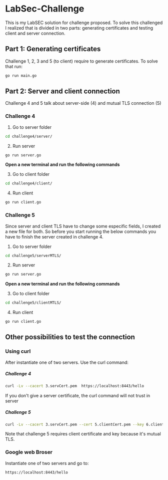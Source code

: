 # LabSec-Challenge


This is my LabSEC solution for challenge proposed. 
To solve this challenged I realized that is divided in two parts: generating certificates and testing client and server connection.


## Part 1: Generating certificates
Challenge 1, 2, 3 and 5 (to client) require to generate certificates. To solve that run:


```bash
go run main.go 
```

## Part 2: Server and client connection
Challenge 4 and 5 talk about server-side (4) and mutual TLS connection (5) 

### Challenge 4

1. Go to server folder

```bash
cd challenge4/server/
```
2. Run server

```bash
go run server.go
```
**Open a new terminal and run the following commands**


3. Go to client folder

```bash
cd challenge4/client/
```

4. Run client

```bash
go run client.go
```

### Challenge 5
Since server and client TLS have to change some especific fields, I created a new file for both.
So before you start running the below commands you have to finish the server created in challenge 4.

1. Go to server folder
```bash
cd challenge5/serverMTLS/
```

2. Run server

```bash
go run server.go
```

**Open a new terminal and run the following commands**

3. Go to client folder

```bash
cd challenge5/clientMTLS/
```

4. Run client

```bash
go run client.go
```

## Other possibilities to test the connection

### Using curl
After instantiate one of two servers. Use the curl command:

##### Challenge 4

```bash
curl -Lv --cacert 3.servCert.pem  https://localhost:8443/hello
```
If you don't give a server certificate, the curl command will not trust in server

##### Challenge 5

```bash 
curl -Lv --cacert 3.servCert.pem --cert 5.clientCert.pem --key 6.clientKey.pem  https://localhost:8443/hello
```

<p>Note that challenge 5 requires client certificate and key because it's mutual TLS.</p>

### Google web Broser
Instantiate one of two servers and go to:

```bash
https://localhost:8443/hello
```
